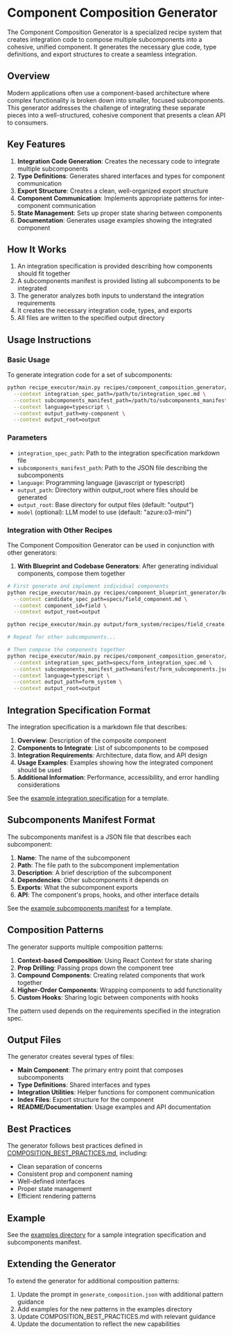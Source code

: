 # Component Composition Generator

The Component Composition Generator is a specialized recipe system that creates integration code to compose multiple subcomponents into a cohesive, unified component. It generates the necessary glue code, type definitions, and export structures to create a seamless integration.

## Overview

Modern applications often use a component-based architecture where complex functionality is broken down into smaller, focused subcomponents. This generator addresses the challenge of integrating these separate pieces into a well-structured, cohesive component that presents a clean API to consumers.

## Key Features

1. **Integration Code Generation**: Creates the necessary code to integrate multiple subcomponents
2. **Type Definitions**: Generates shared interfaces and types for component communication
3. **Export Structure**: Creates a clean, well-organized export structure
4. **Component Communication**: Implements appropriate patterns for inter-component communication
5. **State Management**: Sets up proper state sharing between components
6. **Documentation**: Generates usage examples showing the integrated component

## How It Works

1. An integration specification is provided describing how components should fit together
2. A subcomponents manifest is provided listing all subcomponents to be integrated
3. The generator analyzes both inputs to understand the integration requirements
4. It creates the necessary integration code, types, and exports
5. All files are written to the specified output directory

## Usage Instructions

### Basic Usage

To generate integration code for a set of subcomponents:

```bash
python recipe_executor/main.py recipes/component_composition_generator/compose_components.json \
  --context integration_spec_path=/path/to/integration_spec.md \
  --context subcomponents_manifest_path=/path/to/subcomponents_manifest.json \
  --context language=typescript \
  --context output_path=my-component \
  --context output_root=output
```

### Parameters

- `integration_spec_path`: Path to the integration specification markdown file
- `subcomponents_manifest_path`: Path to the JSON file describing the subcomponents
- `language`: Programming language (javascript or typescript)
- `output_path`: Directory within output_root where files should be generated
- `output_root`: Base directory for output files (default: "output")
- `model` (optional): LLM model to use (default: "azure:o3-mini")

### Integration with Other Recipes

The Component Composition Generator can be used in conjunction with other generators:

1. **With Blueprint and Codebase Generators**: After generating individual components, compose them together

```bash
# First generate and implement individual components
python recipe_executor/main.py recipes/component_blueprint_generator/build_blueprint.json \
  --context candidate_spec_path=specs/field_component.md \
  --context component_id=field \
  --context output_root=output

python recipe_executor/main.py output/form_system/recipes/field_create.json

# Repeat for other subcomponents...

# Then compose the components together
python recipe_executor/main.py recipes/component_composition_generator/compose_components.json \
  --context integration_spec_path=specs/form_integration_spec.md \
  --context subcomponents_manifest_path=manifest/form_subcomponents.json \
  --context language=typescript \
  --context output_path=form_system \
  --context output_root=output
```

## Integration Specification Format

The integration specification is a markdown file that describes:

1. **Overview**: Description of the composite component
2. **Components to Integrate**: List of subcomponents to be composed
3. **Integration Requirements**: Architecture, data flow, and API design
4. **Usage Examples**: Examples showing how the integrated component should be used
5. **Additional Information**: Performance, accessibility, and error handling considerations

See the [example integration specification](./examples/form_integration_spec.md) for a template.

## Subcomponents Manifest Format

The subcomponents manifest is a JSON file that describes each subcomponent:

1. **Name**: The name of the subcomponent
2. **Path**: The file path to the subcomponent implementation
3. **Description**: A brief description of the subcomponent
4. **Dependencies**: Other subcomponents it depends on
5. **Exports**: What the subcomponent exports
6. **API**: The component's props, hooks, and other interface details

See the [example subcomponents manifest](./examples/form_subcomponents_manifest.json) for a template.

## Composition Patterns

The generator supports multiple composition patterns:

1. **Context-based Composition**: Using React Context for state sharing
2. **Prop Drilling**: Passing props down the component tree
3. **Compound Components**: Creating related components that work together
4. **Higher-Order Components**: Wrapping components to add functionality
5. **Custom Hooks**: Sharing logic between components with hooks

The pattern used depends on the requirements specified in the integration spec.

## Output Files

The generator creates several types of files:

- **Main Component**: The primary entry point that composes subcomponents
- **Type Definitions**: Shared interfaces and types
- **Integration Utilities**: Helper functions for component communication
- **Index Files**: Export structure for the component
- **README/Documentation**: Usage examples and API documentation

## Best Practices

The generator follows best practices defined in [COMPOSITION_BEST_PRACTICES.md](./includes/COMPOSITION_BEST_PRACTICES.md), including:

- Clean separation of concerns
- Consistent prop and component naming
- Well-defined interfaces
- Proper state management
- Efficient rendering patterns

## Example

See the [examples directory](./examples/) for a sample integration specification and subcomponents manifest.

## Extending the Generator

To extend the generator for additional composition patterns:

1. Update the prompt in `generate_composition.json` with additional pattern guidance
2. Add examples for the new patterns in the examples directory
3. Update COMPOSITION_BEST_PRACTICES.md with relevant guidance
4. Update the documentation to reflect the new capabilities